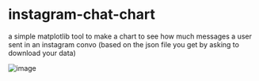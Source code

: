 # instagram-chat-chart
a simple matplotlib tool to make a chart to see how much messages a user sent in an instagram convo (based on the json file you get by asking to download your data)

![image](https://github.com/user-attachments/assets/873dd258-8e55-4b7a-b153-52c8e1bc09c9)

